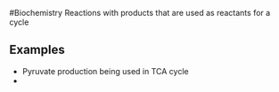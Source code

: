 #Biochemistry 
Reactions with products that are used as reactants for a cycle
## Examples
* Pyruvate production being used in TCA cycle
* 